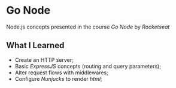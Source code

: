 # Go Node

Node.js concepts presented in the course _Go Node_ by _Rocketseat_

## What I Learned

- Create an HTTP server;
- Basic _ExpressJS_ concepts (routing and query parameters);
- Alter request flows with middlewares;
- Configure _Nunjucks_ to render _html_;
